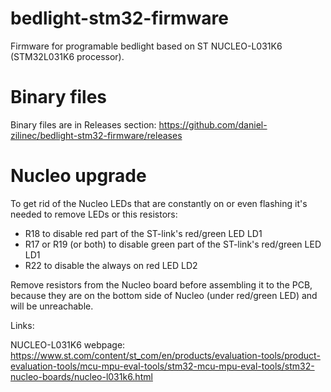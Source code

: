 # bedlight-stm32-firmware
Firmware for programable bedlight based on ST NUCLEO-L031K6 (STM32L031K6 processor).

# Binary files
Binary files are in Releases section: https://github.com/daniel-zilinec/bedlight-stm32-firmware/releases

# Nucleo upgrade
To get rid of the Nucleo LEDs that are constantly on or even flashing it's needed to remove LEDs or this resistors:
* R18 to disable red part of the ST-link's red/green LED LD1
* R17 or R19 (or both) to disable green part of the ST-link's red/green LED LD1
* R22 to disable the always on red LED LD2

Remove resistors from the Nucleo board before assembling it to the PCB, because they are on the bottom side of Nucleo (under red/green LED) and will be unreachable.

Links:

NUCLEO-L031K6 webpage: https://www.st.com/content/st_com/en/products/evaluation-tools/product-evaluation-tools/mcu-mpu-eval-tools/stm32-mcu-mpu-eval-tools/stm32-nucleo-boards/nucleo-l031k6.html
